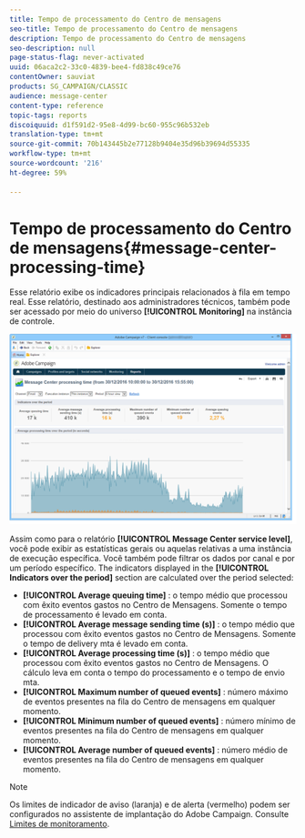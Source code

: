 ```yaml
---
title: Tempo de processamento do Centro de mensagens
seo-title: Tempo de processamento do Centro de mensagens
description: Tempo de processamento do Centro de mensagens
seo-description: null
page-status-flag: never-activated
uuid: 06aca2c2-33c0-4839-bee4-fd838c49ce76
contentOwner: sauviat
products: SG_CAMPAIGN/CLASSIC
audience: message-center
content-type: reference
topic-tags: reports
discoiquuid: d1f591d2-95e8-4d99-bc60-955c96b532eb
translation-type: tm+mt
source-git-commit: 70b143445b2e77128b9404e35d96b39694d55335
workflow-type: tm+mt
source-wordcount: '216'
ht-degree: 59%

---
```



# Tempo de processamento do Centro de mensagens{#message-center-processing-time}

Esse relatório exibe os indicadores principais relacionados à fila em tempo real. Esse relatório, destinado aos administradores técnicos, também pode ser acessado por meio do universo **[!UICONTROL Monitoring]** na instância de controle.

![](assets/mc_reports_2.png)

Assim como para o relatório **[!UICONTROL Message Center service level]**, você pode exibir as estatísticas gerais ou aquelas relativas a uma instância de execução específica. Você também pode filtrar os dados por canal e por um período específico. The indicators displayed in the **[!UICONTROL Indicators over the period]** section are calculated over the period selected:

* **[!UICONTROL Average queuing time]** : o tempo médio que processou com êxito eventos gastos no Centro de Mensagens. Somente o tempo de processamento é levado em conta.
* **[!UICONTROL Average message sending time (s)]** : o tempo médio que processou com êxito eventos gastos no Centro de Mensagens. Somente o tempo de delivery mta é levado em conta.
* **[!UICONTROL Average processing time (s)]** : o tempo médio que processou com êxito eventos gastos no Centro de Mensagens. O cálculo leva em conta o tempo do processamento e o tempo de envio mta.
* **[!UICONTROL Maximum number of queued events]** : número máximo de eventos presentes na fila do Centro de mensagens em qualquer momento.
* **[!UICONTROL Minimum number of queued events]** : número mínimo de eventos presentes na fila do Centro de mensagens em qualquer momento.
* **[!UICONTROL Average number of queued events]** : número médio de eventos presentes na fila do Centro de mensagens em qualquer momento.

>[!NOTE]
>
>Os limites de indicador de aviso (laranja) e de alerta (vermelho) podem ser configurados no assistente de implantação do Adobe Campaign. Consulte [Limites de monitoramento](../../message-center/using/monitoring-thresholds.md).

